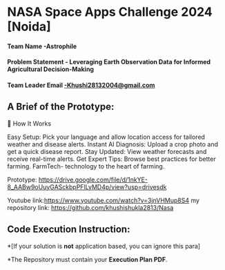 # NASA Space Apps Challenge 2024 [Noida]

#### Team Name -Astrophile
#### Problem Statement - Leveraging Earth Observation Data for Informed Agricultural Decision-Making
#### Team Leader Email -Khushi28132004@gmail.com

## A Brief of the Prototype:
📱 How It Works

Easy Setup: Pick your language and allow location access for tailored weather and disease alerts.
Instant AI Diagnosis: Upload a crop photo and get a quick disease report.
Stay Updated: View weather forecasts and receive real-time alerts.
Get Expert Tips: Browse best practices for better farming.
FarmTech- technology to the heart of farming.

Prototype: https://drive.google.com/file/d/1nkYE-8_AABw9oUuyGASckbpPFlLyMD4p/view?usp=drivesdk

Youtube link:https://www.youtube.com/watch?v=3jnVHMup8S4
my repository link: https://github.com/khushishukla2813/Nasa

## Code Execution Instruction:
  *[If your solution is **not** application based, you can ignore this para]
  
 *The Repository must contain your **Execution Plan PDF**.
